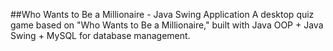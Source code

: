 ##Who Wants to Be a Millionaire - Java Swing Application
A desktop quiz game based on "Who Wants to Be a Millionaire," built with Java OOP + Java Swing + MySQL for database management.
